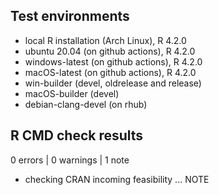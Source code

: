 ## Test environments

* local R installation (Arch Linux), R 4.2.0
* ubuntu 20.04 (on github actions), R 4.2.0
* windows-latest (on github actions), R 4.2.0
* macOS-latest (on github actions), R 4.2.0
* win-builder (devel, oldrelease and release)
* macOS-builder (devel)
* debian-clang-devel (on rhub)

## R CMD check results

0 errors | 0 warnings | 1 note
* checking CRAN incoming feasibility ... NOTE

 
